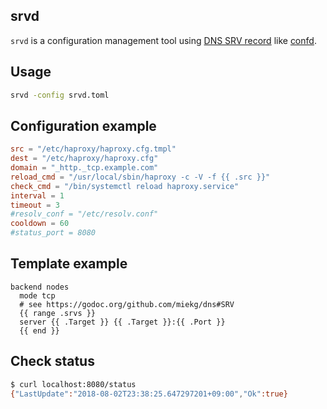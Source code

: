 srvd
----

`srvd` is a configuration management tool using [DNS SRV record](https://en.wikipedia.org/wiki/SRV_record) like [confd](https://github.com/kelseyhightower/confd).

## Usage

```sh
srvd -config srvd.toml
```

## Configuration example

```toml
src = "/etc/haproxy/haproxy.cfg.tmpl"
dest = "/etc/haproxy/haproxy.cfg"
domain = "_http._tcp.example.com"
reload_cmd = "/usr/local/sbin/haproxy -c -V -f {{ .src }}"
check_cmd = "/bin/systemctl reload haproxy.service"
interval = 1
timeout = 3
#resolv_conf = "/etc/resolv.conf"
cooldown = 60
#status_port = 8080
```

## Template example

```
backend nodes
  mode tcp
  # see https://godoc.org/github.com/miekg/dns#SRV
  {{ range .srvs }}
  server {{ .Target }} {{ .Target }}:{{ .Port }}
  {{ end }}
```

## Check status

```sh
$ curl localhost:8080/status
{"LastUpdate":"2018-08-02T23:38:25.647297201+09:00","Ok":true}
```
